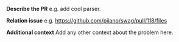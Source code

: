 **Describe the PR**
e.g. add cool parser.

**Relation issue**
e.g. https://github.com/piiano/swag/pull/118/files

**Additional context**
Add any other context about the problem here.

